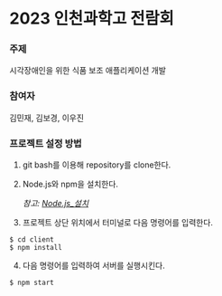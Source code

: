 # 2023 인천과학고 전람회

### 주제
시각장애인을 위한 식품 보조 애플리케이션 개발


### 참여자
김민재, 김보경, 이우진


### 프로젝트 설정 방법
1. git bash를 이용해 repository를 clone한다.
 
2. Node.js와 npm을 설치한다.

   *참고: [Node.js\_설치](https://joyfulhome.tistory.com/180 "설치하기")*
   
3. 프로젝트 상단 위치에서 터미널로 다음 명령어를 입력한다.

```
$ cd client
$ npm install
```

4. 다음 명령어를 입력하여 서버를 실행시킨다.

```
$ npm start
```
